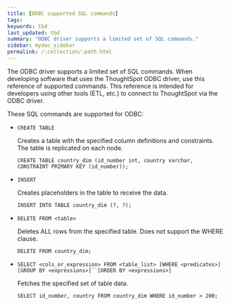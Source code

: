 ```yaml
---
title: [ODBC supported SQL commands]
tags:
keywords: tbd
last_updated: tbd
summary: "ODBC driver supports a limited set of SQL commands."
sidebar: mydoc_sidebar
permalink: /:collection/:path.html
---
```

The ODBC driver supports a limited set of SQL commands. When developing software that uses the ThoughtSpot ODBC driver, use this reference of supported commands. This reference is intended for developers using other tools (ETL, etc.) to connect to ThoughtSpot via the ODBC driver.

These SQL commands are supported for ODBC:

* `CREATE TABLE`

    Creates a table with the specified column definitions and constraints. The table is replicated on each node.

     ```
    CREATE TABLE country_dim (id_number int, country varchar, CONSTRAINT PRIMARY KEY (id_number));
    ```

* `INSERT`

    Creates placeholders in the table to receive the data.

    ```
    INSERT INTO TABLE country_dim (?, ?);
    ```

* `DELETE FROM <table>`

    Deletes ALL rows from the specified table. Does not support the WHERE clause.

    ```
    DELETE FROM country_dim;
    ```
* `SELECT <cols_or_expression> FROM <table_list> [WHERE <predicates>] [GROUP BY <expressions>]``[ORDER BY <expressions>]`

    Fetches the specified set of table data.

    ```
    SELECT id_number, country FROM country_dim WHERE id_number > 200;
    ```
